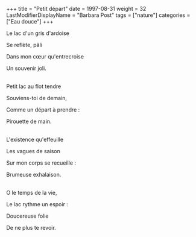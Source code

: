+++
title = "Petit départ"
date = 1997-08-31
weight = 32
LastModifierDisplayName = "Barbara Post"
tags = ["nature"]
categories = ["Eau douce"]
+++

Le lac d'un gris d'ardoise

Se reflète, pâli

Dans mon cœur qu'entrecroise

Un souvenir joli.

 \
Petit lac au flot tendre

Souviens-toi de demain,

Comme un départ à prendre :

Pirouette de main.

 \
L'existence qu'effeuille

Les vagues de saison

Sur mon corps se recueille :

Brumeuse exhalaison.

 \
O le temps de la vie,

Le lac rythme un espoir :

Doucereuse folie

De ne plus te revoir.
